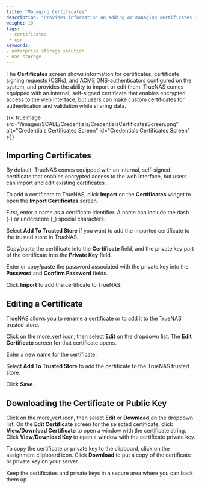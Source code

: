 ```yaml
---
title: "Managing Certificates"
description: "Provides information on adding or managing certificates in TrueNAS."
weight: 10
tags:
 - certificates
 - csr
keywords:
- enterprise storage solution
- nas storage 
---
```


The **Certificates** screen shows information for certificates, certificate signing requests (CSRs), and ACME DNS-authenticators configured on the system, and provides the ability to import or edit them.
TrueNAS comes equipped with an internal, self-signed certificate that enables encrypted access to the web interface, but users can make custom certificates for authentication and validation while sharing data.

{{< trueimage src="/images/SCALE/Credentials/CredentialsCertificatesScreen.png" alt="Credentials Certificates Screen" id="Credentials Certificates Screen" >}}

## Importing Certificates

By default, TrueNAS comes equipped with an internal, self-signed certificate that enables encrypted access to the web interface, but users can import and edit existing certificates.

To add a certificate to TrueNAS, click **Import** on the **Certificates** widget to open the **Import Certificates** screen.

First, enter a name as a certificate identifier. A name can include the dash (-) or underscore (_) special characters.

Select **Add To Trusted Store** if you want to add the imported certificate to the trusted store in TrueNAS.

Copy/paste the certificate into the **Certificate** field, and the private key part of the certificate into the **Private Key** field.

Enter or copy/paste the password associated with the private key into the **Password** and **Confirm Password** fields.

Click **Import** to add the certificate to TrueNAS.

## Editing a Certificate

TrueNAS allows you to rename a certificate or to add it to the TrueNAS trusted store.

Click on the <span class="material-icons">more_vert</span> icon, then select **Edit** on the dropdown list. The **Edit Certificate** screen for that certificate opens.

Enter a new name for the certificate.

Select **Add To Trusted Store** to add the certificate to the TrueNAS trusted store.

Click **Save**.

## Downloading the Certificate or Public Key

Click on the <span class="material-icons">more_vert</span> icon, then select **Edit** or **Download** on the dropdown list.
On the **Edit Certificate** screen for the selected certificate, click **View/Download Certificate**
to open a window with the certificate string.
Click **View/Download Key** to open a window with the certificate private key.

To copy the certificate or private key to the clipboard, click on the <span class="material-icons">assignment</span> clipboard icon.
Click **Download** to put a copy of the certificate or private key on your server.

Keep the certificates and private keys in a secure area where you can back them up.